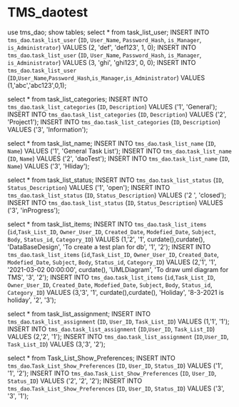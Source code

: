 # TMS_daotest
use tms_dao;
show tables;
select * from task_list_user;
INSERT INTO `tms_dao`.`task_list_user` (`ID`, `User_Name`, `Password_Hash`, `is_Manager`, `is_Administrator`) VALUES (2, 'def', 'def123', 1, 0);
INSERT INTO `tms_dao`.`task_list_user` (`ID`, `User_Name`, `Password_Hash`, `is_Manager`, `is_Administrator`) VALUES (3, 'ghi', 'ghi123', 0, 0);
INSERT INTO `tms_dao`.`task_list_user` (`ID`,`User_Name`,`Password_Hash`,`is_Manager`,`is_Administrator`) VALUES (1,'abc','abc123',0,1);

select * from task_list_categories;
INSERT INTO `tms_dao`.`task_list_categories` (`ID`, `Description`) VALUES ('1', 'General');
INSERT INTO `tms_dao`.`task_list_categories` (`ID`, `Description`) VALUES ('2', 'Project1');
INSERT INTO `tms_dao`.`task_list_categories` (`ID`, `Description`) VALUES ('3', 'Information');

select * from task_list_name;
INSERT INTO `tms_dao`.`task_list_name` (`ID`, `Name`) VALUES ('1', 'General Task List');
INSERT INTO `tms_dao`.`task_list_name` (`ID`, `Name`) VALUES ('2', 'daoTest');
INSERT INTO `tms_dao`.`task_list_name` (`ID`, `Name`) VALUES ('3', 'Hliday');

select * from task_list_status;
INSERT INTO `tms_dao`.`task_list_status` (`ID`, `Status_Description`) VALUES ('1', 'open');
INSERT INTO `tms_dao`.`task_list_status` (`ID`, `Status_Description`) VALUES ('2 ', 'closed');
INSERT INTO `tms_dao`.`task_list_status` (`ID`, `Status_Description`) VALUES ('3', 'inProgress');


select * from task_list_items;
INSERT INTO `tms_dao`.`task_list_items` (`id`,`Task_List_ID`, `Owner_User_ID`, `Created_Date`, `Modefied_Date`, `Subject`, `Body`, `Status_id`, `Category_ID`) VALUES (1,'2', '1', curdate(),curdate(), 'DataBaseDesign', 'To create a test plan for db', '1', '2');
INSERT INTO `tms_dao`.`task_list_items` (`id`,`Task_List_ID`, `Owner_User_ID`, `Created_Date`, `Modefied_Date`, `Subject`, `Body`, `Status_id`, `Category_ID`) VALUES (2,'1', '1', '2021-03-02 00:00:00', curdate(), 'UMLDiagram', 'To draw uml diagram for TMS', '3', '2');
INSERT INTO `tms_dao`.`task_list_items` (`id`,`Task_List_ID`, `Owner_User_ID`, `Created_Date`, `Modefied_Date`, `Subject`, `Body`, `Status_id`, `Category_ID`) VALUES (3,'3', '1', curdate(),curdate(), 'Holiday', '8-3-2021 is holiday', '2', '3');

select * from task_list_assignment;
INSERT INTO `tms_dao`.`task_list_assignment` (`ID`, `User_ID`, `Task_List_ID`) VALUES (1,'1', '1');
INSERT INTO `tms_dao`.`task_list_assignment` (`ID`,`User_ID`, `Task_List_ID`) VALUES (2,'2', '1');
INSERT INTO `tms_dao`.`task_list_assignment` (`ID`,`User_ID`, `Task_List_ID`) VALUES (3,'3', '2');

select * from Task_List_Show_Preferences;
INSERT INTO `tms_dao`.`Task_List_Show_Preferences` (`ID`, `User_ID`, `Status_ID`) VALUES ('1', '1', '2');
INSERT INTO `tms_dao`.`Task_List_Show_Preferences` (`ID`, `User_ID`, `Status_ID`) VALUES ('2', '2', '2');
INSERT INTO `tms_dao`.`Task_List_Show_Preferences` (`ID`, `User_ID`, `Status_ID`) VALUES ('3', '3', '1');

